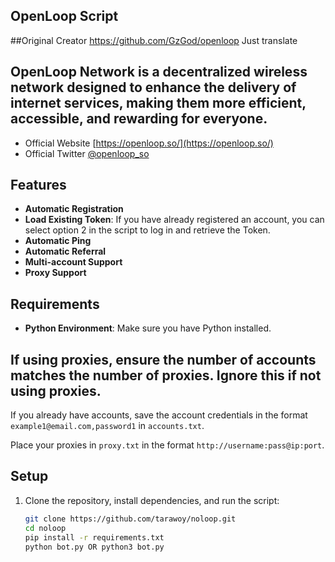 ## OpenLoop Script

##Original Creator https://github.com/GzGod/openloop
Just translate

## OpenLoop Network is a decentralized wireless network designed to enhance the delivery of internet services, making them more efficient, accessible, and rewarding for everyone.

- Official Website [https://openloop.so/](https://openloop.so/)
- Official Twitter [@openloop_so](https://x.com/openloop_so)

## **Features**

- **Automatic Registration**
- **Load Existing Token**: If you have already registered an account, you can select option 2 in the script to log in and retrieve the Token.
- **Automatic Ping**
- **Automatic Referral**
- **Multi-account Support**
- **Proxy Support**

## **Requirements**

- **Python Environment**: Make sure you have Python installed.

## **If using proxies, ensure the number of accounts matches the number of proxies. Ignore this if not using proxies.**

If you already have accounts, save the account credentials in the format `example1@email.com,password1` in `accounts.txt`.

Place your proxies in `proxy.txt` in the format `http://username:pass@ip:port`.

## Setup

1. Clone the repository, install dependencies, and run the script:
   ```bash
   git clone https://github.com/tarawoy/noloop.git
   cd noloop
   pip install -r requirements.txt
   python bot.py OR python3 bot.py
